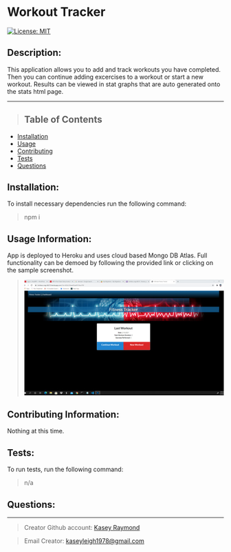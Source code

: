 # Workout Tracker

[![License: MIT](https://img.shields.io/badge/License-MIT-yellow.svg)](https://opensource.org/licenses/MIT)

## Description:

This application allows you to add and track workouts you have completed. Then you can continue adding excercises to a workout or start a new workout. Results can be viewed in stat graphs that are auto generated onto the stats html page.

---

> ## Table of Contents

- [Installation](#installation)
- [Usage](#usage)
- [Contributing](#contributing)
- [Tests](#tests)
- [Questions](#questions)

## Installation:

To install necessary dependencies run the following command:

> npm i

## Usage Information:

App is deployed to Heroku and uses cloud based Mongo DB Atlas. Full functionality can be demoed by following the provided link or clicking on the sample screenshot.

> <img src="public/assets/app-screenshot.jpg" width="500"></img>

## Contributing Information:

Nothing at this time.

## Tests:

To run tests, run the following command:

> n/a

## Questions:

---

> Creator Github account: [Kasey Raymond](https://api.github.com/users/KcRaymond)

> Email Creator: [kaseyleigh1978@gmail.com](mailto:)
